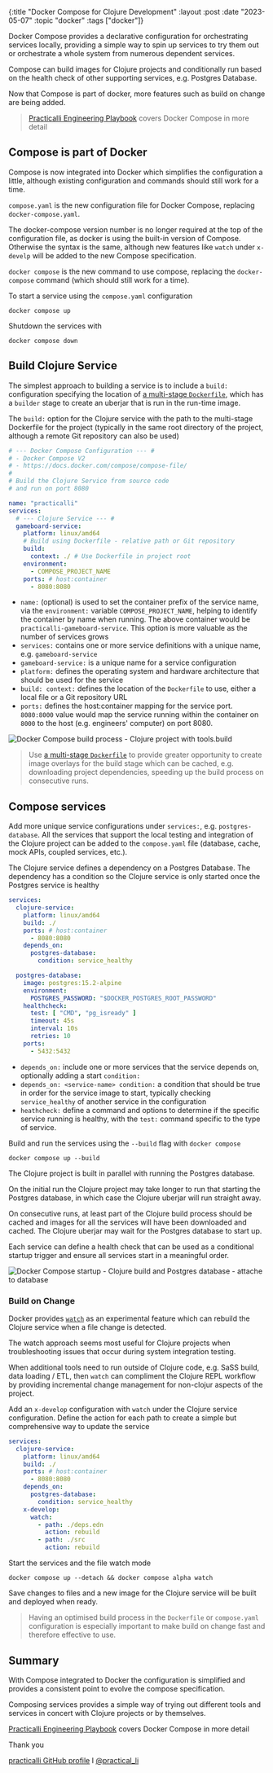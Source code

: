 {:title "Docker Compose for Clojure Development"
:layout :post
:date "2023-05-07"
:topic "docker"
:tags  ["docker"]}

Docker Compose provides a declarative configuration for orchestrating services locally, providing a simple way to spin up services to try them out or orchestrate a whole system from numerous dependent services.

Compose can build images for Clojure projects and conditionally run based on the health check of other supporting services, e.g. Postgres Database.

Now that Compose is part of docker, more features such as build on change are being added.

> [Practicalli Engineering Playbook](https://practical.li/engineering-playbook/continuous-integration/docker/compose/) covers Docker Compose in more detail

<!-- more -->

## Compose is part of Docker

Compose is now integrated into Docker which simplifies the configuration a little, although existing configuration and commands should still work for a time.

`compose.yaml` is the new configuration file for Docker Compose, replacing `docker-compose.yaml`.

The docker-compose version number is no longer required at the top of the configuration file, as docker is using the built-in version of Compose.  Otherwise the syntax is the same, although new features like `watch` under `x-develp` will be added to the new Compose specification.

`docker compose` is the new command to use compose, replacing the `docker-compose` command (which should still work for a time).

To start a service using the `compose.yaml` configuration

```shell
docker compose up
```


Shutdown the services with

```shell
docker compose down
```

## Build Clojure Service

The simplest approach to building a service is to include a `build:` configuration specifying the location of [a multi-stage `Dockerfile`](https://practical.li/engineering-playbook/continuous-integration/docker/clojure-multi-stage-dockerfile/), which has a `builder` stage to create an uberjar that is run in the run-time image.

The `build:` option for the Clojure service with the path to the multi-stage Dockerfile for the project (typically in the same root directory of the project, although a remote Git repository can also be used)

```yaml
# --- Docker Compose Configuration --- #
# - Docker Compose V2
# - https://docs.docker.com/compose/compose-file/
#
# Build the Clojure Service from source code
# and run on port 8080

name: "practicalli"
services:
  # --- Clojure Service --- #
  gameboard-service:
    platform: linux/amd64
    # Build using Dockerfile - relative path or Git repository
    build:
      context: ./ # Use Dockerfile in project root
    environment:
      - COMPOSE_PROJECT_NAME
    ports: # host:container
      - 8080:8080
```

* `name:` (optional) is used to set the container prefix of the service name, via the `environment:` variable `COMPOSE_PROJECT_NAME`, helping to identify the container by name when running.  The above container would be `practicalli-gameboard-service`.  This option is more valuable as the number of services grows
* `services:` contains one or more service definitions with a unique name, e.g. `gameboard-service`
* `gameboard-service:` is a unique name for a service configuration
* `platform:` defines the operating system and hardware architecture that should be used for the service
* `build: context:` defines the location of the `Dockerfile` to use, either a local file or a Git repository URL
* `ports:` defines the host:container mapping for the service port.  `8080:8000` value would map the service running within the container on `8000` to the host (e.g. engineers' computer) on port 8080.

![Docker Compose build process - Clojure project with tools.build](https://github.com/practicalli/graphic-design/blob/live/continuous-integration/docker-compose-build-in-progress-light.png?raw=true)


> Use [a multi-stage `Dockerfile`](https://practical.li/engineering-playbook/continuous-integration/docker/clojure-multi-stage-dockerfile/) to provide greater opportunity to create image overlays for the build stage which can be cached, e.g. downloading project dependencies, speeding up the build process on consecutive runs.

## Compose services

Add more unique service configurations under `services:`, e.g. `postgres-database`.  All the services that support the local testing and integration of the Clojure project can be added to the `compose.yaml` file (database, cache, mock APIs, coupled services, etc.).

The Clojure service defines a dependency on a Postgres Database.  The dependency has a condition so the Clojure service is only started once the Postgres service is healthy

```yaml
services:
  clojure-service:
    platform: linux/amd64
    build: ./
    ports: # host:container
      - 8080:8080
    depends_on:
      postgres-database:
        condition: service_healthy

  postgres-database:
    image: postgres:15.2-alpine
    environment:
      POSTGRES_PASSWORD: "$DOCKER_POSTGRES_ROOT_PASSWORD"
    healthcheck:
      test: [ "CMD", "pg_isready" ]
      timeout: 45s
      interval: 10s
      retries: 10
    ports:
      - 5432:5432
```

* `depends_on:` include one or more services that the service depends on, optionally adding a start `condition:`
* `depends_on: <service-name> condition:` a condition that should be true in order for the service image to start, typically checking `service_healthy` of another service in the configuration
* `heathcheck:` define a command and options to determine if the specific service running is healthy, with the `test:` command specific to the type of service.


Build and run the services using the `--build` flag with `docker compose`

```shell
docker compose up --build
```

The Clojure project is built in parallel with running the Postgres database.

On the initial run the Clojure project may take longer to run that starting the Postgres database, in which case the Clojure uberjar will run straight away.

On consecutive runs, at least part of the Clojure build process should be cached and images for all the services will have been downloaded and cached.  The Clojure uberjar may wait for the Postgres database to start up.

Each service can define a health check that can be used as a conditional startup trigger and ensure all services start in a meaningful order.

![Docker Compose startup - Clojure build and Postgres database - attache to database](https://github.com/practicalli/graphic-design/blob/live/continuous-integration/docker-compose-build-buld-clojure-run-postgres-healthy-attaching-light.png?raw=true)


### Build on Change

Docker provides [`watch`](https://docs.docker.com/compose/file-watch/) as an experimental feature which can rebuild the Clojure service when a file change is detected.

The watch approach seems most useful for Clojure projects when troubleshooting issues that occur during system integration testing.

When additional tools need to run outside of Clojure code, e.g. SaSS build, data loading / ETL, then `watch` can compliment the Clojure REPL workflow by providing incremental change management for non-clojur aspects of the project.

Add an `x-develop` configuration with `watch` under the Clojure service configuration.  Define the action for each path to create a simple but comprehensive way to update the service

```yaml
services:
  clojure-service:
    platform: linux/amd64
    build: ./
    ports: # host:container
      - 8080:8080
    depends_on:
      postgres-database:
        condition: service_healthy
    x-develop:
      watch:
        - path: ./deps.edn
          action: rebuild
        - path: ./src
          action: rebuild
```

Start the services and the file watch mode

```shell
docker compose up --detach && docker compose alpha watch
```

Save changes to files and a new image for the Clojure service will be built and deployed when ready.

> Having an optimised build process in the `Dockerfile` or `compose.yaml` configuration is especially important to make build on change fast and therefore effective to use.

## Summary

With Compose integrated to Docker the configuration is simplified and provides a consistent point to evolve the compose specification.

Composing services provides a simple way of trying out different tools and services in concert with Clojure projects or by themselves.

[Practicalli Engineering Playbook](https://practical.li/engineering-playbook/continuous-integration/docker/compose/) covers Docker Compose in more detail

Thank you

[practicalli GitHub profile](https://github.com/practicalli) I [@practical_li](https://twitter.com/practcial_li)
